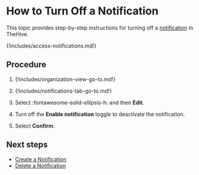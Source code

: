 # How to Turn Off a Notification

This topic provides step-by-step instructions for turning off a [notification](about-notifications.md) in TheHive.

{!includes/access-notifications.md!}

## Procedure

1. {!includes/organization-view-go-to.md!}

2. {!includes/notifications-tab-go-to.md!}

3. Select :fontawesome-solid-ellipsis-h: and then **Edit**.

4. Turn off the **Enable notification** toggle to deactivate the notification.

5. Select **Confirm**.

## Next steps

* [Create a Notification](create-a-notification.md)
* [Delete a Notification](delete-a-notification.md)